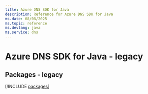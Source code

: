 ```yaml
---
title: Azure DNS SDK for Java
description: Reference for Azure DNS SDK for Java
ms.date: 08/08/2025
ms.topic: reference
ms.devlang: java
ms.service: dns
---
```

# Azure DNS SDK for Java - legacy
## Packages - legacy
[!INCLUDE [packages](dns-index.md)]